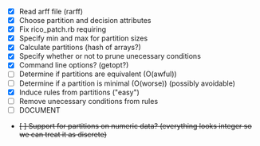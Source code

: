 - [x] Read arff file (rarff)
- [x] Choose partition and decision attributes
- [x] Fix rico_patch.rb requiring
- [x] Specify min and max for partition sizes
- [x] Calculate partitions (hash of arrays?)
- [x] Specify whether or not to prune unecessary conditions
- [x] Command line options? (getopt?)
- [ ] Determine if partitions are equivalent (O(awful))
- [ ] Determine if a partition is minimal (O(worse)) (possibly avoidable)
- [x] Induce rules from partitions ("easy")
- [ ] Remove unecessary conditions from rules
- [ ] DOCUMENT
- ~~[ ] Support for partitions on numeric data? (everything looks integer so we can treat it as discrete)~~
